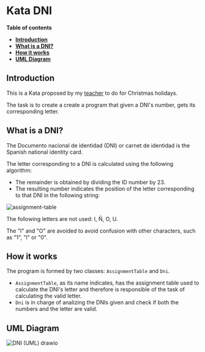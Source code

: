 # Kata DNI

**Table of contents**

-   [**Introduction**](#introduction)
-   [**What is a DNI?**](#what-is-a-dni)
-   [**How it works**](#how-it-works)
-   [**UML Diagram**](#uml-diagram)

## Introduction

This is a Kata proposed by my [teacher](https://github.com/dfleta/Python_ejercicios/tree/master/Poo/DNI) to do for Christmas holidays.

The task is to create a create a program that given a DNI's number, gets its corresponding letter.

## What is a DNI?

The Documento nacional de identidad (DNI) or carnet de identidad is the Spanish national identity card.  

The letter corresponding to a DNI is calculated using the following algorithm:  
* The remainder is obtained by dividing the ID number by 23.
* The resulting number indicates the position of the letter corresponding to that DNI in the following string:

![assignment-table](https://user-images.githubusercontent.com/117761602/211127472-94543dcd-9d86-4507-857e-9f258c0910f8.jpg)

The following letters are not used: I, Ñ, O, U.  

The "I" and "O" are avoided to avoid confusion with other characters, such as "1", "l" or "0".  

## How it works

The program is formed by two classes: `AssignmentTable` and `Dni`.  

* `AssignmentTable`, as its name indicates, has the assignment table used to calculate the DNI's letter and therefore is responsible of the task of calculating the valid letter.
* `Dni` is in charge of analizing the DNIs given and check if both the numbers and the letter are valid.

## UML Diagram

![DNI (UML) drawio](https://user-images.githubusercontent.com/117761602/213941481-87ef34de-d050-4e8a-b75c-be6115a60717.png)
